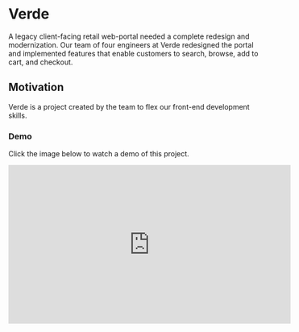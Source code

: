# Verde

A legacy client-facing retail web-portal needed a complete redesign and modernization. Our team of four engineers at Verde redesigned the portal and implemented features that enable customers to search, browse, add to cart, and checkout.

## Motivation

Verde is a project created by the team to flex our front-end development skills.

### Demo

Click the image below to watch a demo of this project.


<p align="center">
<iframe width="560" height="315" src="https://www.youtube.com/embed/jq3L86EbDJM" title="YouTube video player" frameborder="0" allow="accelerometer; autoplay; clipboard-write; encrypted-media; gyroscope; picture-in-picture" allowfullscreen></iframe>
</p>
